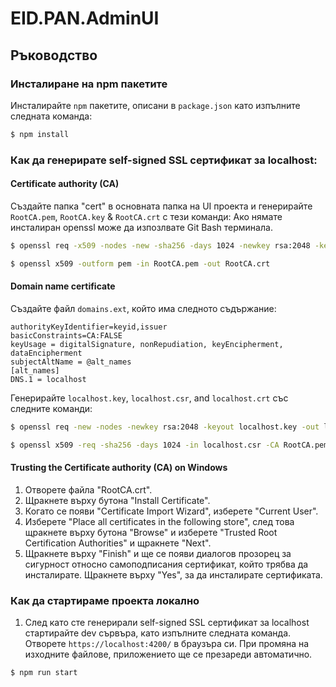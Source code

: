 # EID.PAN.AdminUI

## Ръководство

### Инсталиране на npm пакетите

Инсталирайте `npm` пакетите, описани в `package.json` като изпълните следната команда:

```bash
$ npm install
```

### Как да генерирате self-signed SSL сертификат за localhost:

#### Certificate authority (CA)

Създайте папка "cert" в основната папка на UI проекта и генерирайте `RootCA.pem`, `RootCA.key` & `RootCA.crt` с тези команди:
Ако нямате инсталиран openssl може да изпозлвате Git Bash терминала.

```bash
$ openssl req -x509 -nodes -new -sha256 -days 1024 -newkey rsa:2048 -keyout RootCA.key -out RootCA.pem -subj "//C=US\CN=Example-Root-CA"
```

```bash
$ openssl x509 -outform pem -in RootCA.pem -out RootCA.crt
```

#### Domain name certificate

Създайте файл `domains.ext`, който има следното съдържание:

```
authorityKeyIdentifier=keyid,issuer
basicConstraints=CA:FALSE
keyUsage = digitalSignature, nonRepudiation, keyEncipherment, dataEncipherment
subjectAltName = @alt_names
[alt_names]
DNS.1 = localhost
```

Генерирайте `localhost.key`, `localhost.csr`, and `localhost.crt` със следните команди:

```bash
$ openssl req -new -nodes -newkey rsa:2048 -keyout localhost.key -out localhost.csr -subj "//C=US\ST=YourState\L=YourCity\O=Example-Certificates\CN=localhost.local"
```

```bash
$ openssl x509 -req -sha256 -days 1024 -in localhost.csr -CA RootCA.pem -CAkey RootCA.key -CAcreateserial -extfile domains.ext -out localhost.crt
```

#### Trusting the Certificate authority (CA) on Windows

1. Отворете файла "RootCA.crt".
2. Щракнете върху бутона "Install Certificate".
3. Когато се появи "Certificate Import Wizard", изберете "Current User".
4. Изберете "Place all certificates in the following store", след това щракнете върху бутона "Browse" и изберете "Trusted Root Certification Authorities" и щракнете "Next".
5. Щракнете върху "Finish" и ще се появи диалогов прозорец за сигурност относно самоподписания сертификат, който трябва да инсталирате. Щракнете върху "Yes", за да инсталирате сертификата.

### Как да стартираме проекта локално

1. След като сте генерирали self-signed SSL сертификат за localhost стартирайте dev сървъра, като изпълните следната команда. Отворете `https://localhost:4200/` в браузъра си. При промяна на изходните файлове, приложението ще се презареди автоматично.

```bash
$ npm run start
```
